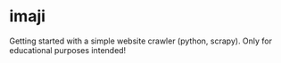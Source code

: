 # imaji

Getting started with a simple website crawler (python, scrapy). Only for educational purposes intended!
